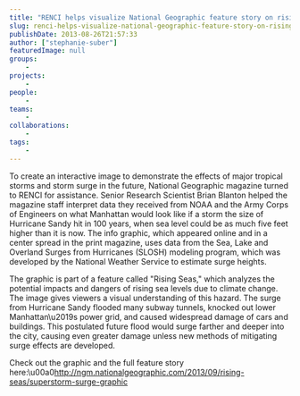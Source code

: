 ```yaml
---
title: "RENCI helps visualize National Geographic feature story on rising seas"
slug: renci-helps-visualize-national-geographic-feature-story-on-rising-seas
publishDate: 2013-08-26T21:57:33
author: ["stephanie-suber"]
featuredImage: null
groups:
    - 
projects:
    - 
people:
    - 
teams: 
    - 
collaborations:
    - 
tags:
    - 
---
```

<p>To create an interactive image to demonstrate the effects of major tropical storms and storm surge in the future, National Geographic magazine turned to RENCI for assistance. Senior Research Scientist Brian Blanton helped the magazine staff interpret data they received from NOAA and the Army Corps of Engineers on what Manhattan would look like if a storm the size of Hurricane Sandy hit in 100 years, when sea level could be as much five feet higher than it is now. The info graphic, which appeared online and in a center spread in the print magazine, uses data from the Sea, Lake and Overland Surges from Hurricanes (SLOSH) modeling program, which was developed by the National Weather Service to estimate surge heights.</p>
<p>The graphic is part of a feature called "Rising Seas," which analyzes the potential impacts and dangers of rising sea levels due to climate change. The image gives viewers a visual understanding of this hazard. The surge from Hurricane Sandy flooded many subway tunnels, knocked out lower Manhattan\u2019s power grid, and caused widespread damage of cars and buildings. This postulated future flood would surge farther and deeper into the city, causing even greater damage unless new methods of mitigating surge effects are developed.</p>
<p>Check out the graphic and the full feature story here:\u00a0<a href="https://webmail.renci.org/OWA/redir.aspx?C=06e4ca00a0ad4e7fbb47eaabf9899630&amp;URL=http%3a%2f%2fngm.nationalgeographic.com%2f2013%2f09%2frising-seas%2fsuperstorm-surge-graphic" target="_blank">http://ngm.nationalgeographic.com/2013/09/rising-seas/superstorm-surge-graphic</a></p>
<!-- AddThis Advanced Settings generic via filter on the_content --><!-- AddThis Share Buttons generic via filter on the_content -->
